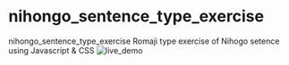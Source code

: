 # nihongo_sentence_type_exercise
nihongo_sentence_type_exercise
Romaji type exercise of Nihogo setence using Javascript & CSS
![live_demo](https://user-images.githubusercontent.com/8225484/155835909-079213c8-847f-458a-b15b-567aab5a853d.gif)
